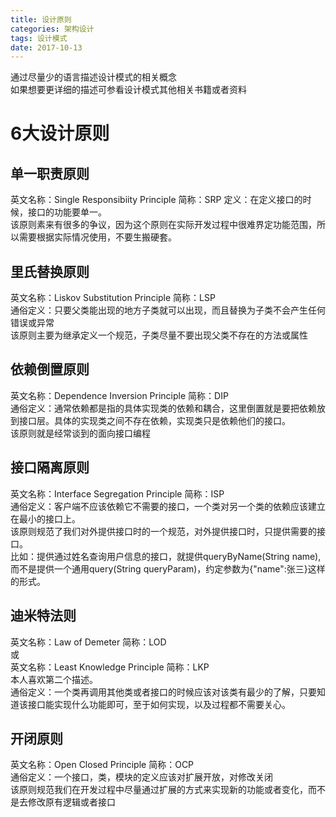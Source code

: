 ```yaml
---
title: 设计原则
categories: 架构设计
tags: 设计模式
date: 2017-10-13
---
```


通过尽量少的语言描述设计模式的相关概念  
如果想要更详细的描述可参看设计模式其他相关书籍或者资料

# 6大设计原则

## 单一职责原则
英文名称：Single Responsibiity Principle 简称：SRP
定义：在定义接口的时候，接口的功能要单一。  
该原则素来有很多的争议，因为这个原则在实际开发过程中很难界定功能范围，所以需要根据实际情况使用，不要生搬硬套。

## 里氏替换原则
英文名称：Liskov Substitution Principle 简称：LSP  
通俗定义：只要父类能出现的地方子类就可以出现，而且替换为子类不会产生任何错误或异常  
该原则主要为继承定义一个规范，子类尽量不要出现父类不存在的方法或属性

## 依赖倒置原则
英文名称：Dependence Inversion Principle 简称：DIP  
通俗定义：通常依赖都是指的具体实现类的依赖和耦合，这里倒置就是要把依赖放到接口层。具体的实现类之间不存在依赖，实现类只是依赖他们的接口。  
该原则就是经常谈到的面向接口编程

## 接口隔离原则
英文名称：Interface Segregation Principle 简称：ISP  
通俗定义：客户端不应该依赖它不需要的接口，一个类对另一个类的依赖应该建立在最小的接口上。  
该原则规范了我们对外提供接口时的一个规范，对外提供接口时，只提供需要的接口。  
比如：提供通过姓名查询用户信息的接口，就提供queryByName(String name),而不是提供一个通用query(String queryParam)，约定参数为{"name":张三}这样的形式。

## 迪米特法则
英文名称：Law of Demeter 简称：LOD  
或  
英文名称：Least Knowledge Principle 简称：LKP  
本人喜欢第二个描述。  
通俗定义：一个类再调用其他类或者接口的时候应该对该类有最少的了解，只要知道该接口能实现什么功能即可，至于如何实现，以及过程都不需要关心。

## 开闭原则
英文名称：Open Closed Principle 简称：OCP  
通俗定义：一个接口，类，模块的定义应该对扩展开放，对修改关闭  
该原则规范我们在开发过程中尽量通过扩展的方式来实现新的功能或者变化，而不是去修改原有逻辑或者接口
